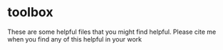 toolbox
=======

These are some helpful files that you might find helpful. Please cite me when you find any of this helpful in your work

